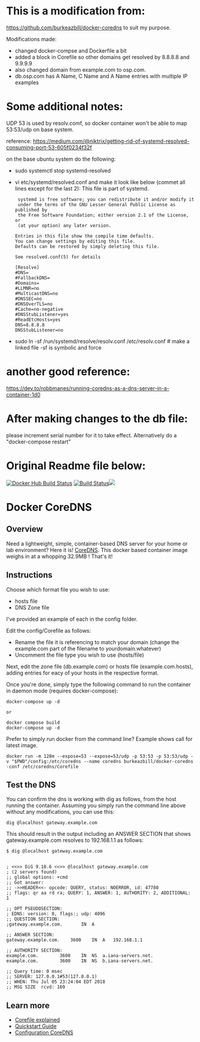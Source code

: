 #  This is a modification from:
https://github.com/burkeazbill/docker-coredns to suit my purpose.

Modifications made:
- changed docker-compse and Dockerfile a bit
- added a block in Corefile so other domains get resolved by 8.8.8.8 and 9.9.9.9
- also changed domain from example.com to osp.com.  
- db.osp.com has A Name, C Name and A Name entries with multiple IP examples

# Some additional notes:
UDP 53  is used by resolv.comf, so docker container won't be able to map 53:53/udp on base system.

reference: https://medium.com/@niktrix/getting-rid-of-systemd-resolved-consuming-port-53-605f0234f32f

on the base ubuntu system do the following:
- sudo systemctl stop systemd-resolved
- vi etc/systemd/resolved.conf and make it look like below (commet all lines except for the last 2):
       This file is part of systemd.
     
       systemd is free software; you can redistribute it and/or modify it
       under the terms of the GNU Lesser General Public License as published by
       the Free Software Foundation; either version 2.1 of the License, or
       (at your option) any later version.
     
      Entries in this file show the compile time defaults.
      You can change settings by editing this file.
      Defaults can be restored by simply deleting this file.
     
      See resolved.conf(5) for details
     ```plain
     [Resolve]
     #DNS=
     #FallbackDNS=
     #Domains=
     #LLMNR=no
     #MulticastDNS=no
     #DNSSEC=no
     #DNSOverTLS=no
     #Cache=no-negative
     #DNSStubListener=yes
     #ReadEtcHosts=yes
     DNS=8.8.8.8
     DNSStubListener=no
    ```
- sudo ln -sf /run/systemd/resolve/resolv.conf /etc/resolv.conf       # make a linked file       -sf is symbolic and force
#  another good reference: 
   https://dev.to/robbmanes/running-coredns-as-a-dns-server-in-a-container-1d0
   
# After making changes to the db file:
please increment serial number for it to take effect.  Alternatively do a "docker-compose restart"   


#  Original Readme file below:

[![Docker Hub Build Status](https://img.shields.io/docker/build/burkeazbill/docker-coredns)](https://hub.docker.com/r/burkeazbill/docker-coredns) [![Build Status](https://travis-ci.org/burkeazbill/docker-coredns.svg?branch=master)](https://travis-ci.org/burkeazbill/docker-coredns)[![](https://images.microbadger.com/badges/image/burkeazbill/docker-coredns.svg)](https://microbadger.com/images/burkeazbill/docker-coredns "Get your own image badge on microbadger.com")

# Docker CoreDNS

## Overview

Need a lightweight, simple, container-based DNS server for your home or lab environment? Here it is! [CoreDNS](http://www.coredns.io). This docker based container image weighs in at a whopping 32.9MB ! That's it!

## Instructions

Choose which format file you wish to use:

- hosts file
- DNS Zone file

I've provided an example of each in the config folder.

Edit the config/Corefile as follows:

- Rename the file it is referencing to match your domain (change the example.com part of the filename to yourdomain.whatever)
- Uncomment the file type you wish to use (hosts/file)

Next, edit the zone file (db.example.com) or hosts file (example.com.hosts), adding entries for eacy of your hosts in the respective format.

Once you're done, simply type the following command to run the container in daemon mode (requires docker-compose):

```plain
docker-compose up -d

or 

docker compose build
docker-compose up -d
```

Prefer to simply run docker from the command line? Example shows call for latest image. 

```plain
docker run -m 128m --expose=53 --expose=53/udp -p 53:53 -p 53:53/udp -v "$PWD"/config:/etc/coredns --name coredns burkeazbill/docker-coredns -conf /etc/coredns/Corefile
```

## Test the DNS

You can confirm the dns is working with dig as follows, from the host running the container. Assuming you simply run the command line above without any modifications, you can use this:

```plain
dig @localhost gateway.example.com
```

This should result in the output including an ANSWER SECTION that shows gateway.example.com resolves to 192.168.1.1 as follows:

```plain
$ dig @localhost gateway.example.com


; <<>> DiG 9.10.6 <<>> @localhost gateway.example.com
; (2 servers found)
;; global options: +cmd
;; Got answer:
;; ->>HEADER<<- opcode: QUERY, status: NOERROR, id: 47780
;; flags: qr aa rd ra; QUERY: 1, ANSWER: 1, AUTHORITY: 2, ADDITIONAL: 1

;; OPT PSEUDOSECTION:
; EDNS: version: 0, flags:; udp: 4096
;; QUESTION SECTION:
;gateway.example.com.		IN	A

;; ANSWER SECTION:
gateway.example.com.	3600	IN	A	192.168.1.1

;; AUTHORITY SECTION:
example.com.		3600	IN	NS	a.iana-servers.net.
example.com.		3600	IN	NS	b.iana-servers.net.

;; Query time: 0 msec
;; SERVER: 127.0.0.1#53(127.0.0.1)
;; WHEN: Thu Jul 05 23:24:04 EDT 2018
;; MSG SIZE  rcvd: 169
```


## Learn more

- [Corefile explained](https://coredns.io/2017/07/23/corefile-explained/)
- [Quickstart Guide](https://coredns.io/2017/07/24/quick-start/)
- [Configuration CoreDNS](https://www.alibabacloud.com/help/en/container-service-for-kubernetes/latest/configure-coredns/)
